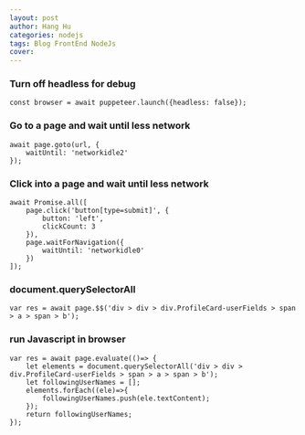 ```yaml
---
layout: post
author: Hang Hu
categories: nodejs
tags: Blog FrontEnd NodeJs 
cover: 
---
```

### Turn off headless for debug

```
const browser = await puppeteer.launch({headless: false});
```


### Go to a page and wait until less network


```
await page.goto(url, {
    waitUntil: 'networkidle2'
});
```


### Click into a page and wait until less network


```
await Promise.all([
    page.click('button[type=submit]', {
        button: 'left',
        clickCount: 3
    }),
    page.waitForNavigation({
        waitUntil: 'networkidle0'
    })
]);
```


### document.querySelectorAll


```
var res = await page.$$('div > div > div.ProfileCard-userFields > span > a > span > b');
```


### run Javascript in browser


```
var res = await page.evaluate(()=> {
    let elements = document.querySelectorAll('div > div > div.ProfileCard-userFields > span > a > span > b');
    let followingUserNames = [];
    elements.forEach((ele)=>{
        followingUserNames.push(ele.textContent);
    });
    return followingUserNames;
});
```
